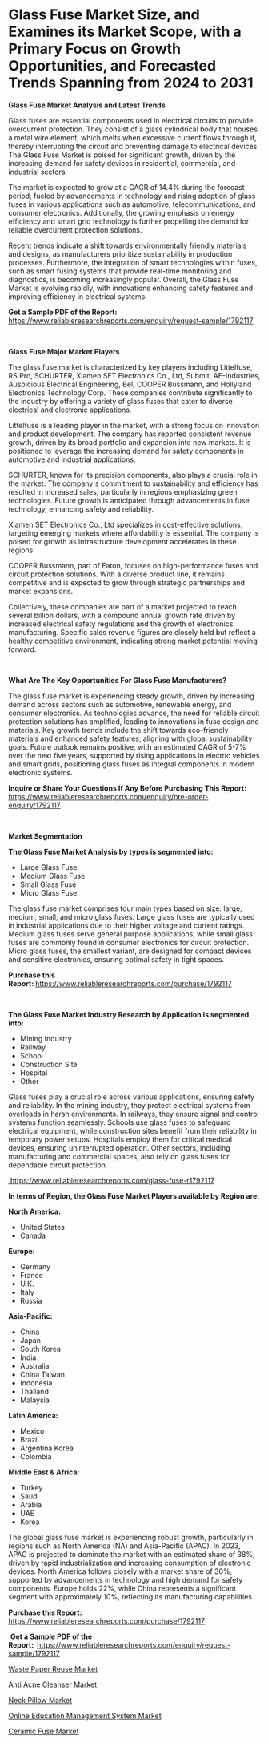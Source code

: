 <p><h1>Glass Fuse Market Size, and Examines its Market Scope, with a Primary Focus on Growth Opportunities, and Forecasted Trends Spanning from 2024 to 2031</h1></p><p><strong>Glass Fuse Market Analysis and Latest Trends</strong></p>
<p><p>Glass fuses are essential components used in electrical circuits to provide overcurrent protection. They consist of a glass cylindrical body that houses a metal wire element, which melts when excessive current flows through it, thereby interrupting the circuit and preventing damage to electrical devices. The Glass Fuse Market is poised for significant growth, driven by the increasing demand for safety devices in residential, commercial, and industrial sectors.</p><p>The market is expected to grow at a CAGR of 14.4% during the forecast period, fueled by advancements in technology and rising adoption of glass fuses in various applications such as automotive, telecommunications, and consumer electronics. Additionally, the growing emphasis on energy efficiency and smart grid technology is further propelling the demand for reliable overcurrent protection solutions.</p><p>Recent trends indicate a shift towards environmentally friendly materials and designs, as manufacturers prioritize sustainability in production processes. Furthermore, the integration of smart technologies within fuses, such as smart fusing systems that provide real-time monitoring and diagnostics, is becoming increasingly popular. Overall, the Glass Fuse Market is evolving rapidly, with innovations enhancing safety features and improving efficiency in electrical systems.</p></p>
<p><strong>Get a Sample PDF of the Report:&nbsp;</strong> <a href="https://www.reliableresearchreports.com/enquiry/request-sample/1792117?utm_campaign=38&utm_medium=2&utm_source=Github&utm_content=ia&utm_term=14112024&utm_id=glass-fuse">https://www.reliableresearchreports.com/enquiry/request-sample/1792117</a></p>
<p>&nbsp;</p>
<p><strong>Glass Fuse Major Market Players</strong></p>
<p><p>The glass fuse market is characterized by key players including Littelfuse, RS Pro, SCHURTER, Xiamen SET Electronics Co., Ltd, Submit, AE-Industries, Auspicious Electrical Engineering, Bel, COOPER Bussmann, and Hollyland Electronics Technology Corp. These companies contribute significantly to the industry by offering a variety of glass fuses that cater to diverse electrical and electronic applications.</p><p>Littelfuse is a leading player in the market, with a strong focus on innovation and product development. The company has reported consistent revenue growth, driven by its broad portfolio and expansion into new markets. It is positioned to leverage the increasing demand for safety components in automotive and industrial applications.</p><p>SCHURTER, known for its precision components, also plays a crucial role in the market. The company's commitment to sustainability and efficiency has resulted in increased sales, particularly in regions emphasizing green technologies. Future growth is anticipated through advancements in fuse technology, enhancing safety and reliability.</p><p>Xiamen SET Electronics Co., Ltd specializes in cost-effective solutions, targeting emerging markets where affordability is essential. The company is poised for growth as infrastructure development accelerates in these regions.</p><p>COOPER Bussmann, part of Eaton, focuses on high-performance fuses and circuit protection solutions. With a diverse product line, it remains competitive and is expected to grow through strategic partnerships and market expansions.</p><p>Collectively, these companies are part of a market projected to reach several billion dollars, with a compound annual growth rate driven by increased electrical safety regulations and the growth of electronics manufacturing. Specific sales revenue figures are closely held but reflect a healthy competitive environment, indicating strong market potential moving forward.</p></p>
<p>&nbsp;</p>
<p><strong>What Are The Key Opportunities For Glass Fuse Manufacturers?</strong></p>
<p><p>The glass fuse market is experiencing steady growth, driven by increasing demand across sectors such as automotive, renewable energy, and consumer electronics. As technologies advance, the need for reliable circuit protection solutions has amplified, leading to innovations in fuse design and materials. Key growth trends include the shift towards eco-friendly materials and enhanced safety features, aligning with global sustainability goals. Future outlook remains positive, with an estimated CAGR of 5-7% over the next five years, supported by rising applications in electric vehicles and smart grids, positioning glass fuses as integral components in modern electronic systems.</p></p>
<p><strong>Inquire or Share Your Questions If Any Before Purchasing This Report:</strong> <a href="https://www.reliableresearchreports.com/enquiry/pre-order-enquiry/1792117?utm_campaign=38&utm_medium=2&utm_source=Github&utm_content=ia&utm_term=14112024&utm_id=glass-fuse">https://www.reliableresearchreports.com/enquiry/pre-order-enquiry/1792117</a></p>
<p>&nbsp;</p>
<p><strong>Market Segmentation</strong></p>
<p><strong>The Glass Fuse Market Analysis by types is segmented into:</strong></p>
<p><ul><li>Large Glass Fuse</li><li>Medium Glass Fuse</li><li>Small Glass Fuse</li><li>Micro Glass Fuse</li></ul></p>
<p><p>The glass fuse market comprises four main types based on size: large, medium, small, and micro glass fuses. Large glass fuses are typically used in industrial applications due to their higher voltage and current ratings. Medium glass fuses serve general purpose applications, while small glass fuses are commonly found in consumer electronics for circuit protection. Micro glass fuses, the smallest variant, are designed for compact devices and sensitive electronics, ensuring optimal safety in tight spaces.</p></p>
<p><strong>Purchase this Report:&nbsp;</strong><a href="https://www.reliableresearchreports.com/purchase/1792117?utm_campaign=38&utm_medium=2&utm_source=Github&utm_content=ia&utm_term=14112024&utm_id=glass-fuse">https://www.reliableresearchreports.com/purchase/1792117</a></p>
<p>&nbsp;</p>
<p><strong>The Glass Fuse Market Industry Research by Application is segmented into:</strong></p>
<p><ul><li>Mining Industry</li><li>Railway</li><li>School</li><li>Construction Site</li><li>Hospital</li><li>Other</li></ul></p>
<p><p>Glass fuses play a crucial role across various applications, ensuring safety and reliability. In the mining industry, they protect electrical systems from overloads in harsh environments. In railways, they ensure signal and control systems function seamlessly. Schools use glass fuses to safeguard electrical equipment, while construction sites benefit from their reliability in temporary power setups. Hospitals employ them for critical medical devices, ensuring uninterrupted operation. Other sectors, including manufacturing and commercial spaces, also rely on glass fuses for dependable circuit protection.</p></p>
<p><a href="https://www.reliableresearchreports.com/glass-fuse-r1792117?utm_campaign=38&utm_medium=2&utm_source=Github&utm_content=ia&utm_term=14112024&utm_id=glass-fuse">&nbsp;https://www.reliableresearchreports.com/glass-fuse-r1792117</a></p>
<p><strong>In terms of Region, the Glass Fuse Market Players available by Region are:</strong></p>
<p>
    <p> <strong> North America: </strong>
        <ul>
            <li>United States</li>
            <li>Canada</li>
        </ul>
        </p> 
    <p> <strong> Europe: </strong>
        <ul>
            <li>Germany</li>
            <li>France</li>
            <li>U.K.</li>
            <li>Italy</li>
            <li>Russia</li>
        </ul>
        </p> 
    <p> <strong> Asia-Pacific: </strong>
        <ul>
            <li>China</li>
            <li>Japan</li>
            <li>South Korea</li>
            <li>India</li>
            <li>Australia</li>
            <li>China Taiwan</li>
            <li>Indonesia</li>
            <li>Thailand</li>
            <li>Malaysia</li>
        </ul>
        </p> 
    <p> <strong> Latin America: </strong>
        <ul>
            <li>Mexico</li>
            <li>Brazil</li>
            <li>Argentina Korea</li>
            <li>Colombia</li>
        </ul>
        </p> 
    <p> <strong> Middle East & Africa: </strong>
        <ul>
            <li>Turkey</li>
            <li>Saudi</li>
            <li>Arabia</li>
            <li>UAE</li>
            <li>Korea</li>
        </ul>
    </p>
    </p>
<p><p>The global glass fuse market is experiencing robust growth, particularly in regions such as North America (NA) and Asia-Pacific (APAC). In 2023, APAC is projected to dominate the market with an estimated share of 38%, driven by rapid industrialization and increasing consumption of electronic devices. North America follows closely with a market share of 30%, supported by advancements in technology and high demand for safety components. Europe holds 22%, while China represents a significant segment with approximately 10%, reflecting its manufacturing capabilities.</p></p>
<p><strong>Purchase this Report: </strong><a href="https://www.reliableresearchreports.com/purchase/1792117?utm_campaign=38&utm_medium=2&utm_source=Github&utm_content=ia&utm_term=14112024&utm_id=glass-fuse">https://www.reliableresearchreports.com/purchase/1792117</a></p>
<p>&nbsp;<strong>Get a Sample PDF of the Report:&nbsp;&nbsp;</strong><a href="https://www.reliableresearchreports.com/enquiry/request-sample/1792117?utm_campaign=38&utm_medium=2&utm_source=Github&utm_content=ia&utm_term=14112024&utm_id=glass-fuse">https://www.reliableresearchreports.com/enquiry/request-sample/1792117</a></p>
<p><strong></strong></p>
<p><p><a href="https://issuu.com/reportprime-2/docs/waste-paper-reuse-market-size-2030._133aa92e7fa048?utm_campaign=38&utm_medium=2&utm_source=Github&utm_content=ia&utm_term=14112024&utm_id=glass-fuse">Waste Paper Reuse Market</a></p><p><a href="https://www.linkedin.com/pulse/top-trends-transforming-anti-acne-cleanser-market-2024-2031-sk2gf?utm_campaign=38&utm_medium=2&utm_source=Github&utm_content=ia&utm_term=14112024&utm_id=glass-fuse">Anti Acne Cleanser Market</a></p><p><a href="https://www.linkedin.com/pulse/influencing-factors-neck-pillow-market-insights-growth-ulzwf?utm_campaign=38&utm_medium=2&utm_source=Github&utm_content=ia&utm_term=14112024&utm_id=glass-fuse">Neck Pillow Market</a></p><p><a href="https://issuu.com/reportprime-2/docs/online-education-management-system-_3bc461fc268cc1?utm_campaign=38&utm_medium=2&utm_source=Github&utm_content=ia&utm_term=14112024&utm_id=glass-fuse">Online Education Management System Market</a></p><p><a href="https://github.com/arionmp/Market-Research-Report-List-5/blob/main/ceramic-fuse-market.md?utm_campaign=38&utm_medium=2&utm_source=Github&utm_content=ia&utm_term=14112024&utm_id=glass-fuse">Ceramic Fuse Market</a></p></p>